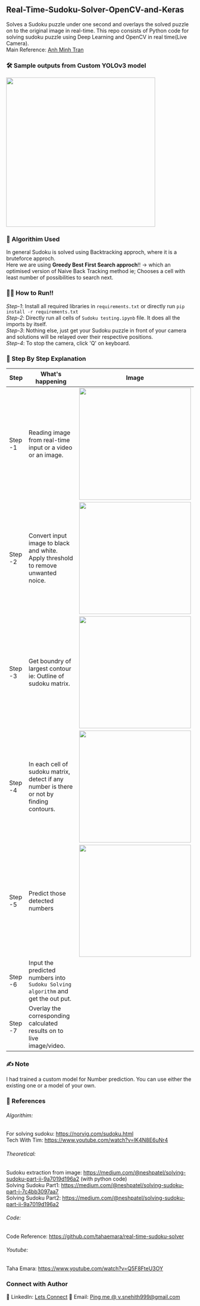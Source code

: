 ## Real-Time-Sudoku-Solver-OpenCV-and-Keras
Solves a Sudoku puzzle under one second and overlays the solved puzzle on to the original image in real-time. 
This repo consists of Python code for solving sudoku puzzle using Deep Learning and OpenCV in real time(Live Camera).<br>
Main Reference: [Anh Minh Tran](https://www.youtube.com/watch?v=uUtw6Syic6A&list=LLwC_qd6q9vEqDaxU3KdSgPw&index=2&t=236s)

### 🛠 Sample outputs from Custom YOLOv3 model
<img src="https://github.com/snehitvaddi/Real-Time-Sudoku-Solver-OpenCV-and-Keras/blob/master/output/output-gif.gif" width="400">

### 🧬 Algorithim Used
In general Sudoku is solved using Backtracking approch, where it is a bruteforce approch.<br>
Here we are using **Greedy Best First Search approch**!! -> which an optimised version of Naive Back Tracking method ie; Chooses a cell with least number of possibilities to search next.

### 🏃‍♂️ How to Run!!
*Step-1*: Install all required libraries in `requirements.txt` or directly run `pip install -r requirements.txt`<br>
*Step-2*: Directly run all cells of `Sudoku testing.ipynb` file. It does all the imports by itself.<br>
*Step-3*: Nothing else, just get your Sudoku puzzle in front of your camera and solutions will be relayed over their respective positions.<br>
*Step-4*: To stop the camera, click 'Q' on keyboard.

### 📑 Step By Step Explanation
|    Step      |   What's happening      |   Image      |
|------------------|--------------|-------------------|
|    Step -1 &nbsp;| Reading image from real-time input or a video or an image.|<img src="https://github.com/snehitvaddi/Real-Time-Sudoku-Solver-OpenCV-and-Keras/blob/master/step%20by%20step%20images/1.jpg" width="300"> |
|    Step -2  &nbsp;| Convert input image to black and white. Apply threshold to remove unwanted noice. |<img src="https://github.com/snehitvaddi/Real-Time-Sudoku-Solver-OpenCV-and-Keras/blob/master/step%20by%20step%20images/2.png" width="300"> |
|    Step -3    &nbsp;  | Get boundry of largest contour ie: Outline of sudoku matrix. |<img src="https://github.com/snehitvaddi/Real-Time-Sudoku-Solver-OpenCV-and-Keras/blob/master/step%20by%20step%20images/3.png" width="300"> |
|    Step -4   &nbsp;| In each cell of sudoku matrix, detect if any number is there or not by finding contours. |<img src="ttps://github.com/snehitvaddi/Real-Time-Sudoku-Solver-OpenCV-and-Keras/blob/master/step%20by%20step%20images/5.png" width="300"> |
|    Step -5   &nbsp;| Predict those detected numbers |<img src="https://github.com/snehitvaddi/Real-Time-Sudoku-Solver-OpenCV-and-Keras/blob/master/step%20by%20step%20images/6.png" width="300"> |
|    Step -6  &nbsp;| Input the predicted numbers into  `Sudoku Solving algorithm` and get the out put.| |
|    Step -7  &nbsp;| Overlay the corresponding calculated results on to live image/video.| |

### ✍ Note
I had trained a custom model for Number prediction. You can use either the existing one or a model of your own.
### 📝 References
###### Algorithim:<br>
For solving sudoku: https://norvig.com/sudoku.html<br>
Tech With Tim: https://www.youtube.com/watch?v=lK4N8E6uNr4<br>

###### Theoretical:<br>
Sudoku extraction from image: https://medium.com/@neshpatel/solving-sudoku-part-ii-9a7019d196a2 (with python code)<br>
Solving Sudoku Part1: https://medium.com/@neshpatel/solving-sudoku-part-i-7c4bb3097aa7<br>
Solving Sudoku Part2: https://medium.com/@neshpatel/solving-sudoku-part-ii-9a7019d196a2<br>

###### Code:<br>
Code Reference: https://github.com/tahaemara/real-time-sudoku-solver<br>

###### Youtube:<br>
Taha Emara: https://www.youtube.com/watch?v=Q5F8FteU3OY<br>

### Connect with Author
🤝 LinkedIn: [Lets Connect](https://www.linkedin.com/in/snehitvaddi/)
📧 Email: [Ping me @ v.snehith999@gmail.com](v.snehith999@gmail.com)
